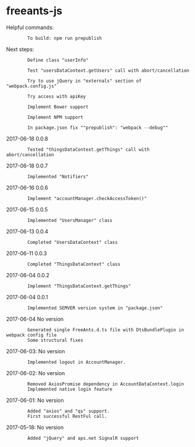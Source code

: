 # freeants-js

Helpful commands:

            To build: npm run prepublish

Next steps:

            Define class "userInfo"
			
            Test "usersDataContext.getUsers" call with abort/cancellation		
			
            Try to use jQuery in "externals" section of "webpack.config.js"
			
            Try access with apiKey            
			
            Implement Bower support
			
            Implement NPM support
			
            In package.json fix ""prepublish": "webpack --debug""

2017-06-18  0.0.8

            Tested "thingsDataContext.getThings" call with abort/cancellation

2017-06-18  0.0.7

            Implemented "Notifiers"

2017-06-16  0.0.6

            Implement "accountManager.checkAccessToken()"

2017-06-15  0.0.5

            Implemented "UsersManager" class

2017-06-13  0.0.4

            Completed "UsersDataContext" class

2017-06-11  0.0.3

            Completed "ThingsDataContext" class

2017-06-04  0.0.2
            
            Implement "ThingsDataContext.getThings"

2017-06-04  0.0.1

            Implemented SEMVER version system in "package.json"

2017-06-04  No version

            Generated single FreeAnts.d.ts file with DtsBundlePlugin in webpack config file
            Some structural fixes

2017-06-03: No version

            Implemented logout in AccountManager.

2017-06-02: No version

            Removed AxiosPromise dependency in AccountDataContext.login
            Implemented native login feature

2017-06-01: No version

            Added "axios" and "qs" support.
            First successful RestFul call.

2017-05-18: No version

            Added "jQuery" and aps.net SignalR support
